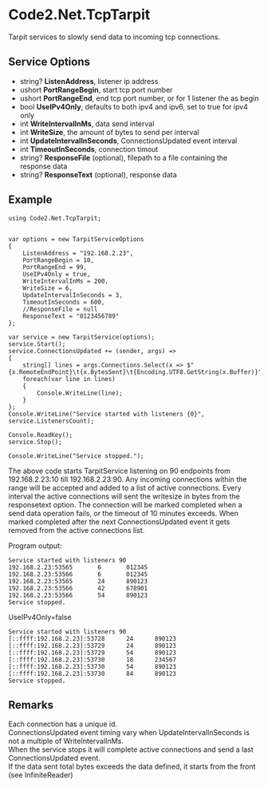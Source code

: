 # Code2.Net.TcpTarpit
Tarpit services to slowly send data to incoming tcp connections. 

## Service Options
- string? **ListenAddress**, listener ip address
- ushort **PortRangeBegin**, start tcp port number
- ushort **PortRangeEnd**, end tcp port number, or for 1 listener the as begin
- bool **UseIPv4Only**, defaults to both ipv4 and ipv6, set to true for ipv4 only
- int **WriteIntervalInMs**, data send interval
- int **WriteSize**, the amount of bytes to send per interval
- int **UpdateIntervalInSeconds**, ConnectionsUpdated event interval
- int **TimeoutInSeconds**, connection timout
- string? **ResponseFile** (optional), filepath to a file containing the response data
- string? **ResponseText** (optional), response data

## Example
```
using Code2.Net.TcpTarpit;


var options = new TarpitServiceOptions
{
	ListenAddress = "192.168.2.23",
	PortRangeBegin = 10,
	PortRangeEnd = 99,
	UseIPv4Only = true,
	WriteIntervalInMs = 200,
	WriteSize = 6,
	UpdateIntervalInSeconds = 3,
	TimeoutInSeconds = 600,
	//ResponseFile = null
	ResponseText = "0123456789"
};

var service = new TarpitService(options);
service.Start();
service.ConnectionsUpdated += (sender, args) =>
{
	string[] lines = args.Connections.Select(x => $"{x.RemoteEndPoint}\t{x.BytesSent}\t{Encoding.UTF8.GetString(x.Buffer)}").ToArray();
	foreach(var line in lines)
	{
		Console.WriteLine(line);
	}
};
Console.WriteLine("Service started with listeners {0}", service.ListenersCount);

Console.ReadKey();
service.Stop();

Console.WriteLine("Service stopped.");

```
The above code starts TarpitService listening on 90 endpoints 
from 192.168.2.23:10 till 192.168.2.23:90. Any incoming connections within the 
range will be accepted and added to a list of active connections. Every interval
the active connections will sent the writesize in bytes from the responsetext
option. The connection will be marked completed when a send data operation fails,
or the timeout of 10 minutes exceeds. When marked completed after the next 
ConnectionsUpdated event it gets removed from the active connections list.

Program output:
```
Service started with listeners 90
192.168.2.23:53565       6       012345
192.168.2.23:53566       6       012345
192.168.2.23:53565       24      890123
192.168.2.23:53566       42      678901
192.168.2.23:53566       54      890123
Service stopped.
```

UseIPv4Only=false
```
Service started with listeners 90
[::ffff:192.168.2.23]:53728      24      890123
[::ffff:192.168.2.23]:53729      24      890123
[::ffff:192.168.2.23]:53729      54      890123
[::ffff:192.168.2.23]:53730      18      234567
[::ffff:192.168.2.23]:53730      54      890123
[::ffff:192.168.2.23]:53730      84      890123
Service stopped.
```

## Remarks
Each connection has a unique id.  
ConnectionsUpdated event timing vary when UpdateIntervalInSeconds is not a 
multiple of WriteIntervalInMs.  
When the service stops it will complete active connections and send a last
ConnectionsUpdated event.  
If the data sent total bytes exceeds the data defined, it starts from the front
(see InfiniteReader)